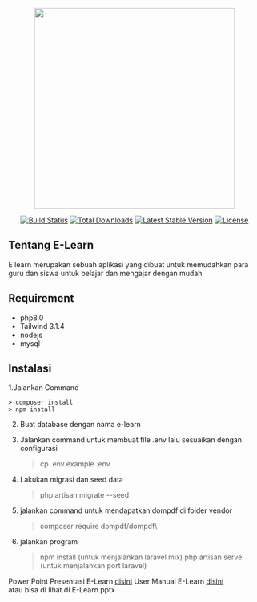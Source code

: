 <p align="center"><a href="https://laravel.com" target="_blank"><img src="https://raw.githubusercontent.com/laravel/art/master/logo-lockup/5%20SVG/2%20CMYK/1%20Full%20Color/laravel-logolockup-cmyk-red.svg" width="400"></a></p>

<p align="center">
<a href="https://travis-ci.org/laravel/framework"><img src="https://travis-ci.org/laravel/framework.svg" alt="Build Status"></a>
<a href="https://packagist.org/packages/laravel/framework"><img src="https://img.shields.io/packagist/dt/laravel/framework" alt="Total Downloads"></a>
<a href="https://packagist.org/packages/laravel/framework"><img src="https://img.shields.io/packagist/v/laravel/framework" alt="Latest Stable Version"></a>
<a href="https://packagist.org/packages/laravel/framework"><img src="https://img.shields.io/packagist/l/laravel/framework" alt="License"></a>
</p>

## Tentang E-Learn

E learn merupakan sebuah aplikasi yang dibuat untuk memudahkan para guru dan siswa untuk belajar dan mengajar dengan mudah 

## Requirement
- php8.0
- Tailwind 3.1.4
- nodejs
- mysql

## Instalasi

1.Jalankan Command 

    > composer install
    > npm install 
    
2. Buat database dengan nama e-learn
 
3. Jalankan command untuk membuat file .env lalu sesuaikan dengan configurasi
    > cp .env.example .env
    
4. Lakukan migrasi dan seed data 
    > php artisan migrate --seed
    
6. jalankan command untuk mendapatkan dompdf di folder vendor
    > composer require dompdf/dompdf\
    
6. jalankan program
    > npm install (untuk menjalankan laravel mix)
    > php artisan serve (untuk menjalankan port laravel)

Power Point Presentasi E-Learn [disini](https://docs.google.com/presentation/d/1Hh7M0YF96U5FtT60qGU2AFNe2dg-oQ1e/edit?usp=sharing&ouid=114684963151695563814&rtpof=true&sd=true)
User Manual E-Learn [disini](https://docs.google.com/presentation/d/1Hh7M0YF96U5FtT60qGU2AFNe2dg-oQ1e/edit?usp=sharing&ouid=114684963151695563814&rtpof=true&sd=true)
<br>
atau bisa di lihat di E-Learn.pptx

